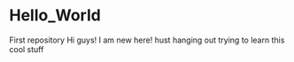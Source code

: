 # Hello_World
First repository
Hi guys! I am new here!
hust hanging out trying to learn this cool stuff
